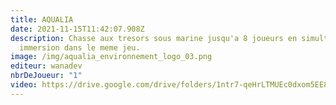 ```yaml
---
title: AQUALIA
date: 2021-11-15T11:42:07.908Z
description: Chasse aux tresors sous marine jusqu'a 8 joueurs en simultanées en
  immersion dans le meme jeu.
image: /img/aqualia_environnement_logo_03.png
editeur: wanadev
nbrDeJoueur: "1"
video: https://drive.google.com/drive/folders/1ntr7-qeHrLTMUEc0dxom5EE8RiHAmMq4
---
```

